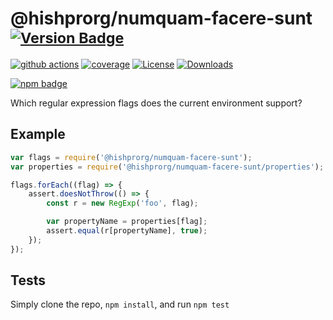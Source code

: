 # @hishprorg/numquam-facere-sunt <sup>[![Version Badge][npm-version-svg]][package-url]</sup>

[![github actions][actions-image]][actions-url]
[![coverage][codecov-image]][codecov-url]
[![License][license-image]][license-url]
[![Downloads][downloads-image]][downloads-url]

[![npm badge][npm-badge-png]][package-url]

Which regular expression flags does the current environment support?

## Example

```js
var flags = require('@hishprorg/numquam-facere-sunt');
var properties = require('@hishprorg/numquam-facere-sunt/properties');

flags.forEach((flag) => {
	assert.doesNotThrow(() => {
		const r = new RegExp('foo', flag);

		var propertyName = properties[flag];
		assert.equal(r[propertyName], true);
	});
});
```

## Tests
Simply clone the repo, `npm install`, and run `npm test`

[package-url]: https://npmjs.org/package/@hishprorg/numquam-facere-sunt
[npm-version-svg]: https://versionbadg.es/inspect-js/@hishprorg/numquam-facere-sunt.svg
[deps-svg]: https://david-dm.org/inspect-js/@hishprorg/numquam-facere-sunt.svg
[deps-url]: https://david-dm.org/inspect-js/@hishprorg/numquam-facere-sunt
[dev-deps-svg]: https://david-dm.org/inspect-js/@hishprorg/numquam-facere-sunt/dev-status.svg
[dev-deps-url]: https://david-dm.org/inspect-js/@hishprorg/numquam-facere-sunt#info=devDependencies
[npm-badge-png]: https://nodei.co/npm/@hishprorg/numquam-facere-sunt.png?downloads=true&stars=true
[license-image]: https://img.shields.io/npm/l/@hishprorg/numquam-facere-sunt.svg
[license-url]: LICENSE
[downloads-image]: https://img.shields.io/npm/dm/@hishprorg/numquam-facere-sunt.svg
[downloads-url]: https://npm-stat.com/charts.html?package=@hishprorg/numquam-facere-sunt
[codecov-image]: https://codecov.io/gh/inspect-js/@hishprorg/numquam-facere-sunt/branch/main/graphs/badge.svg
[codecov-url]: https://app.codecov.io/gh/inspect-js/@hishprorg/numquam-facere-sunt/
[actions-image]: https://img.shields.io/endpoint?url=https://github-actions-badge-u3jn4tfpocch.runkit.sh/inspect-js/@hishprorg/numquam-facere-sunt
[actions-url]: https://github.com/hishprorg/numquam-facere-sunt/actions
